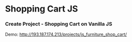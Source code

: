 # Shopping Cart JS

### Create Project - Shopping Cart on Vanilla JS

Demo: http://193.187.174.213/projects/js_furniture_shop_cart/
